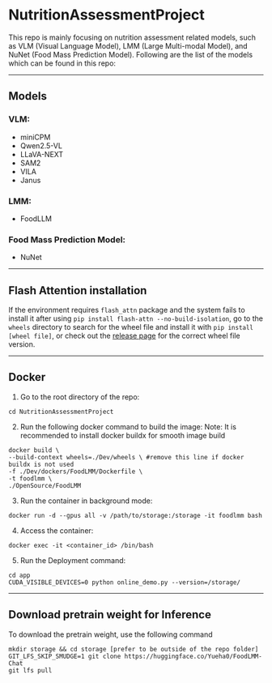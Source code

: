# NutritionAssessmentProject

This repo is mainly focusing on nutrition assessment related models, such as VLM (Visual Language Model), LMM (Large Multi-modal Model), and NuNet (Food Mass Prediction Model). Following are the list of the models which can be found in this repo:

---
## Models
### VLM:
- miniCPM
- Qwen2.5-VL 
- LLaVA-NEXT 
- SAM2 
- VILA 
- Janus 

### LMM:
- FoodLLM

### Food Mass Prediction Model:
- NuNet

---
## Flash Attention installation 
If the environment requires `flash_attn` package and the system fails to install it after using `pip install flash-attn --no-build-isolation`, go to the `wheels` directory to search for the wheel file and install it with `pip install [wheel file]`, or check out the [release page](https://github.com/Dao-AILab/flash-attention/releases) for the correct wheel file version. 

--- 
## Docker 
1. Go to the root directory of the repo: 
```
cd NutritionAssessmentProject
```
2. Run the following docker command to build the image:
Note: It is recommended to install docker buildx for smooth image build
```
docker build \
--build-context wheels=./Dev/wheels \ #remove this line if docker buildx is not used
-f ./Dev/dockers/FoodLMM/Dockerfile \
-t foodlmm \
./OpenSource/FoodLMM
```
3. Run the container in background mode: 
```
docker run -d --gpus all -v /path/to/storage:/storage -it foodlmm bash 
```

4. Access the container: 
```
docker exec -it <container_id> /bin/bash
```

5. Run the Deployment command:
```
cd app
CUDA_VISIBLE_DEVICES=0 python online_demo.py --version=/storage/
```
---
## Download pretrain weight for Inference 
To download the pretrain weight, use the following command 
```
mkdir storage && cd storage [prefer to be outside of the repo folder]
GIT_LFS_SKIP_SMUDGE=1 git clone https://huggingface.co/Yueha0/FoodLMM-Chat
git lfs pull
```